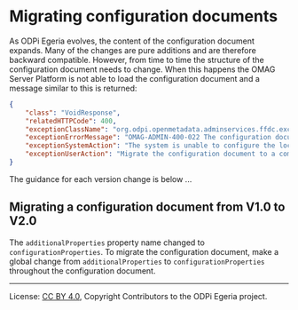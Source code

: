 <!-- SPDX-License-Identifier: CC-BY-4.0 -->
<!-- Copyright Contributors to the ODPi Egeria project. -->

# Migrating configuration documents

As ODPi Egeria evolves, the content of the configuration document expands.
Many of the changes are pure additions and are therefore backward compatible.
However, from time to time the structure of the configuration document needs to
change.  When this happens the OMAG Server Platform is not able to load the
configuration document and a message similar to this is returned:

```json
{
    "class": "VoidResponse",
    "relatedHTTPCode": 400,
    "exceptionClassName": "org.odpi.openmetadata.adminservices.ffdc.exception.OMAGInvalidParameterException",
    "exceptionErrorMessage": "OMAG-ADMIN-400-022 The configuration document for OMAG server cocoMDS1 is at version V1.0 which is not compatible with this OMAG Server Platform which supports versions [V2.0]",
    "exceptionSystemAction": "The system is unable to configure the local server because it can not read the configuration document.",
    "exceptionUserAction": "Migrate the configuration document to a compatible version (or delete and recreate it).  See https://egeria.odpi.org/open-metadata-implementation/governance-servers/admin-services/docs/user/migrating-configuration-documents.html"
}
```

The guidance for each version change is below ...

## Migrating a configuration document from V1.0 to V2.0

The `additionalProperties` property name changed to `configurationProperties`.
To migrate the configuration document, make a global change from 
`additionalProperties` to `configurationProperties` throughout the configuration document.


----
License: [CC BY 4.0](https://creativecommons.org/licenses/by/4.0/),
Copyright Contributors to the ODPi Egeria project.